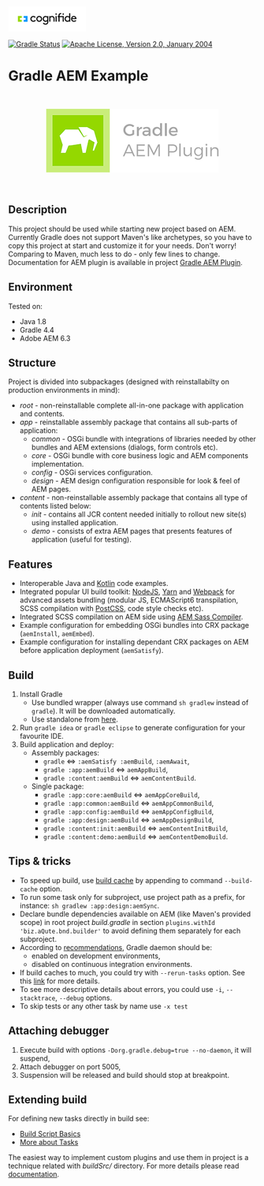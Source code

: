 ![Cognifide logo](docs/cognifide-logo.png)

[![Gradle Status](https://gradleupdate.appspot.com/Cognifide/gradle-aem-example/status.svg)](https://gradleupdate.appspot.com/Cognifide/gradle-aem-example/status)
[![Apache License, Version 2.0, January 2004](https://img.shields.io/github/license/Cognifide/gradle-aem-example.svg?label=License)](http://www.apache.org/licenses/)

# Gradle AEM Example

<br>
<p align="center">
  <img src="docs/logo.png" alt="Gradle AEM Plugin Logo"/>
</p>
<br>


## Description

This project should be used while starting new project based on AEM.
Currently Gradle does not support Maven's like archetypes, so you have to copy this project at start and customize it for your needs. Don't worry! Comparing to Maven, much less to do - only few lines to change.
Documentation for AEM plugin is available in project [Gradle AEM Plugin](https://github.com/Cognifide/gradle-aem-plugin).

## Environment

Tested on:

* Java 1.8
* Gradle 4.4
* Adobe AEM 6.3

## Structure

Project is divided into subpackages (designed with reinstallabilty on production environments in mind):

* *root* - non-reinstallable complete all-in-one package with application and contents.
* *app* - reinstallable assembly package that contains all sub-parts of application:
    * *common* - OSGi bundle with integrations of libraries needed by other bundles and AEM extensions (dialogs, form controls etc).
    * *core* - OSGi bundle with core business logic and AEM components implementation.
    * *config* - OSGi services configuration.
    * *design* - AEM design configuration responsible for look & feel of AEM pages.
* *content* - non-reinstallable assembly package that contains all type of contents listed below:
    * *init* - contains all JCR content needed initially to rollout new site(s) using installed application.
    * *demo* - consists of extra AEM pages that presents features of application (useful for testing).


## Features

* Interoperable Java and [Kotlin](https://kotlinlang.org) code examples.
* Integrated popular UI build toolkit: [NodeJS](https://nodejs.org/en/), [Yarn](https://yarnpkg.com) and [Webpack](https://webpack.github.io/) for advanced assets bundling (modular JS, ECMAScript6 transpilation, SCSS compilation with [PostCSS](http://postcss.org), code style checks etc).
* Integrated SCSS compilation on AEM side using [AEM Sass Compiler](https://github.com/mickleroy/aem-sass-compiler).
* Example configuration for embedding OSGi bundles into CRX package (`aemInstall`, `aemEmbed`).
* Example configuration for installing dependant CRX packages on AEM before application deployment (`aemSatisfy`).


## Build

1. Install Gradle
    * Use bundled wrapper (always use command `sh gradlew` instead of `gradle`). It will be downloaded automatically.
    * Use standalone from [here](https://docs.gradle.org/current/userguide/installation.html).
2. Run `gradle idea` or `gradle eclipse` to generate configuration for your favourite IDE.
3. Build application and deploy:
    * Assembly packages:
        * `gradle` <=> `:aemSatisfy :aemBuild`, `:aemAwait`,
        * `gradle :app:aemBuild` <=> `aemAppBuild`,
        * `gradle :content:aemBuild` <=> `aemContentBuild`.
    * Single package:
        * `gradle :app:core:aemBuild` <=> `aemAppCoreBuild`,
        * `gradle :app:common:aemBuild` <=> `aemAppCommonBuild`,
        * `gradle :app:config:aemBuild` <=> `aemAppConfigBuild`,
        * `gradle :app:design:aemBuild` <=> `aemAppDesignBuild`,
        * `gradle :content:init:aemBuild` <=> `aemContentInitBuild`,
        * `gradle :content:demo:aemBuild` <=> `aemContentDemoBuild`.

## Tips & tricks

* To speed up build, use [build cache](https://docs.gradle.org/current/userguide/build_cache.html) by appending to command `--build-cache` option.
* To run some task only for subproject, use project path as a prefix, for instance: `sh gradlew :app:design:aemSync`.
* Declare bundle dependencies available on AEM (like Maven's provided scope) in root project *build.gradle* in section `plugins.withId 'biz.aQute.bnd.builder'` to avoid defining them separately for each subproject.
* According to [recommendations](https://docs.gradle.org/current/userguide/gradle_daemon.html), Gradle daemon should be: 
    * enabled on development environments,
    * disabled on continuous integration environments.
* If build caches to much, you could try with `--rerun-tasks` option. See this [link](https://docs.gradle.org/current/userguide/gradle_command_line.html) for more details.
* To see more descriptive details about errors, you could use `-i`, `--stacktrace`, `--debug` options.
* To skip tests or any other task by name use `-x test`


## Attaching debugger

1. Execute build with options `-Dorg.gradle.debug=true --no-daemon`, it will suspend,
2. Attach debugger on port 5005,
3. Suspension will be released and build should stop at breakpoint.


## Extending build

For defining new tasks directly in build see:

 * [Build Script Basics](https://docs.gradle.org/current/userguide/tutorial_using_tasks.html)
 * [More about Tasks](https://docs.gradle.org/current/userguide/more_about_tasks.html)

The easiest way to implement custom plugins and use them in project is a technique related with _buildSrc/_ directory.
For more details please read [documentation](https://docs.gradle.org/current/userguide/organizing_build_logic.html#sec:build_sources).
